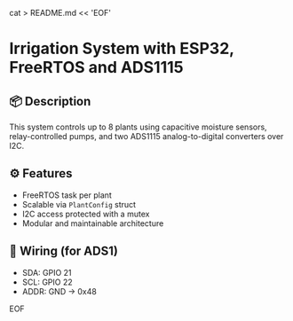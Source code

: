 cat > README.md << 'EOF'
# Irrigation System with ESP32, FreeRTOS and ADS1115

## 📦 Description

This system controls up to 8 plants using capacitive moisture sensors, relay-controlled pumps, and two ADS1115 analog-to-digital converters over I2C.

## ⚙ Features

- FreeRTOS task per plant
- Scalable via `PlantConfig` struct
- I2C access protected with a mutex
- Modular and maintainable architecture

## 🔧 Wiring (for ADS1)
- SDA: GPIO 21
- SCL: GPIO 22
- ADDR: GND → 0x48

EOF
